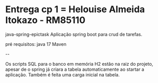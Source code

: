 # Entrega cp 1 = Helouise Almeida Itokazo - RM85110
java-spring-epictask
Aplicação spring boot para crud de tarefas.

pré requisitos:
java 17
Maven

--

Os scripts SQL para o banco em memória H2 estão na raiz do projeto, apesar de o spring já criara a tabela automaticamente ao startar a aplicação.
Também é feita uma carga inicial na tabela.
